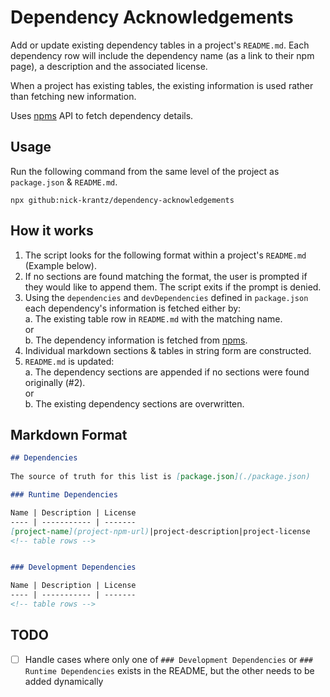 # Dependency Acknowledgements

Add or update existing dependency tables in a project's `README.md`. Each dependency row will include the dependency name (as a link to their npm page), a description and the associated license. 

When a project has existing tables, the existing information is used rather than fetching new information.

Uses [npms](https://npms.io/) API to fetch dependency details.

## Usage

Run the following command from the same level of the project as `package.json` & `README.md`.

```
npx github:nick-krantz/dependency-acknowledgements
```

## How it works

1. The script looks for the following format within a project's `README.md` (Example below).
2. If no sections are found matching the format, the user is prompted if they would like to append them. The script exits if the prompt is denied.
3. Using the `dependencies` and `devDependencies` defined in `package.json` each dependency's information is fetched either by:  
  a. The existing table row in `README.md` with the matching name.  
  or  
  b. The dependency information is fetched from [npms](https://npms.io/).  
4. Individual markdown sections & tables in string form are constructed.
5. `README.md` is updated:  
  a. The dependency sections are appended if no sections were found originally (#2).  
  or  
  b. The existing dependency sections are overwritten.

## Markdown Format

```md
## Dependencies 
    
The source of truth for this list is [package.json](./package.json)

### Runtime Dependencies

Name | Description | License 
---- | ----------- | ------- 
[project-name](project-npm-url)|project-description|project-license
<!-- table rows -->


### Development Dependencies

Name | Description | License 
---- | ----------- | ------- 
<!-- table rows -->

```

## TODO

- [ ] Handle cases where only one of `### Development Dependencies` or `### Runtime Dependencies` exists in the README, but the other needs to be added dynamically
